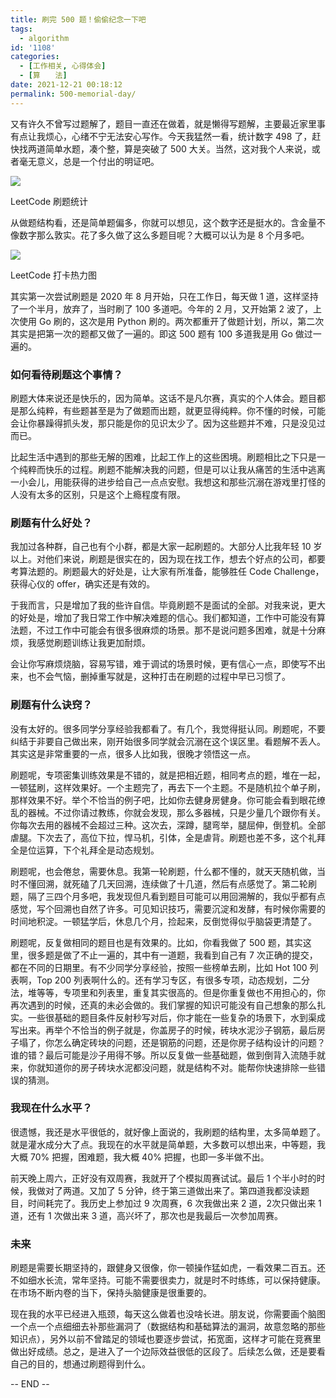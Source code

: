```yaml
---
title: 刷完 500 题！偷偷纪念一下吧
tags:
  - algorithm
id: '1108'
categories:
  - [工作相关, 心得体会]
  - [算　　法]
date: 2021-12-21 00:18:12
permalink: 500-memorial-day/
---
```


又有许久不曾写过题解了，题目一直还在做着，就是懒得写题解，主要最近家里事有点让我烦心，心绪不宁无法安心写作。今天我猛然一看，统计数字 498 了，赶快找两道简单水题，凑个整，算是突破了 500 大关。当然，这对我个人来说，或者毫无意义，总是一个付出的明证吧。

![](../images/2021/12/10051640013505_.pic_.jpg)

LeetCode 刷题统计

从做题结构看，还是简单题偏多，你就可以想见，这个数字还是挺水的。含金量不像数字那么敦实。花了多久做了这么多题目呢？大概可以认为是 8 个月多吧。

![](../images/2021/12/10061640014536_.pic_-1024x204.png)

LeetCode 打卡热力图

其实第一次尝试刷题是 2020 年 8 月开始，只在工作日，每天做 1 道，这样坚持了一个半月，放弃了，当时刷了 100 多道吧。今年的 2 月，又开始第 2 波了，上次使用 Go 刷的，这次是用 Python 刷的。两次都重开了做题计划，所以，第二次其实是把第一次的题都又做了一遍的。即这 500 题有 100 多道我是用 Go 做过一遍的。

### 如何看待刷题这个事情？

刷题大体来说还是快乐的，因为简单。这话不是凡尔赛，真实的个人体会。题目都是那么纯粹，有些题甚至是为了做题而出题，就更显得纯粹。你不懂的时候，可能会让你暴躁得抓头发，那只能是你的见识太少了。因为这些题并不难，只是没见过而已。

比起生活中遇到的那些无解的困难，比起工作上的这些困境。刷题相比之下只是一个纯粹而快乐的过程。刷题不能解决我的问题，但是可以让我从痛苦的生活中逃离一小会儿，用能获得的进步给自己一点点安慰。我想这和那些沉溺在游戏里打怪的人没有太多的区别，只是这个上瘾程度有限。

### 刷题有什么好处？

我加过各种群，自己也有个小群，都是大家一起刷题的。大部分人比我年轻 10 岁以上。对他们来说，刷题是很实在的，因为现在找工作，想去个好点的公司，都要考算法题的。刷题最大的好处是，让大家有所准备，能够胜任 Code Challenge，获得心仪的 offer，确实还是有效的。

于我而言，只是增加了我的些许自信。毕竟刷题不是面试的全部。对我来说，更大的好处是，增加了我日常工作中解决难题的信心。我们都知道，工作中可能没有算法题，不过工作中可能会有很多很麻烦的场景。那不是说问题多困难，就是十分麻烦，我感觉刷题训练让我更加耐烦。

会让你写麻烦烧脑，容易写错，难于调试的场景时候，更有信心一点，即使写不出来，也不会气恼，删掉重写就是，这种打击在刷题的过程中早已习惯了。

### 刷题有什么诀窍？

没有太好的。很多同学分享经验我都看了。有几个，我觉得挺认同。刷题呢，不要纠结于非要自己做出来，刚开始很多同学就会沉溺在这个误区里。看题解不丢人。其实这是非常重要的一点，很多人比如我，很晚才领悟这一点。

刷题呢，专项密集训练效果是不错的，就是把相近题，相同考点的题，堆在一起，一顿猛刷，这样效果好。一个主题完了，再去下一个主题。不是随机拉个单子刷，那样效果不好。举个不恰当的例子吧，比如你去健身房健身。你可能会看到眼花缭乱的器械。不过你请过教练，你就会发现，那么多器械，只是少量几个跟你有关。你每次去用的器械不会超过三种。这次去，深蹲，腿弯举，腿屈伸，倒登机。全部虐腿。下次去了，高位下拉，悍马机，引体，全是虐背。刷题也差不多，这个礼拜全是位运算，下个礼拜全是动态规划。

刷题呢，也会倦怠，需要休息。我第一轮刷题，什么都不懂的，就天天随机做，当时不懂回溯，就死磕了几天回溯，连续做了十几道，然后有点感觉了。第二轮刷题，隔了三四个月多吧，我发现但凡看到题目可能可以用回溯解的，我似乎都有点感觉，写个回溯也自然了许多。可见知识技巧，需要沉淀和发酵，有时候你需要的时间地积淀。一顿猛学后，休息几个月，捡起来，反倒觉得似乎脑袋更清楚了。

刷题呢，反复做相同的题目也是有效果的。比如，你看我做了 500 题，其实这里，很多题是做了不止一遍的，其中有一道题，我看到自己有 7 次正确的提交，都在不同的日期里。有不少同学分享经验，按照一些榜单去刷，比如 Hot 100 列表啊，Top 200 列表啊什么的。还有学习专区，有很多专项，动态规划，二分法，堆等等，专项里和列表里，重复其实很高的。但是你重复做也不用担心的，你再次遇到的时候，还真的未必会做的。我们掌握的知识可能没有自己想象的那么扎实。一些很基础的题目条件反射秒写对后，你才能在一些复杂的场景下，水到渠成写出来。再举个不恰当的例子就是，你盖房子的时候，砖块水泥沙子钢筋，最后房子塌了，你怎么确定砖块的问题，还是钢筋的问题，还是你房子结构设计的问题？谁的错？最后可能是沙子用得不够。所以反复做一些基础题，做到倒背入流随手就来，你就知道你的房子砖块水泥都没问题，就是结构不对。能帮你快速排除一些错误的猜测。

### 我现在什么水平？

很遗憾，我还是水平很低的，就好像上面说的，我刷题的结构里，太多简单题了。就是灌水成分大了点。我现在的水平就是简单题，大多数可以想出来，中等题，我大概 70% 把握，困难题，我大概 40% 把握，也即一多半做不出。

前天晚上周六，正好没有双周赛，我就开了个模拟周赛试试。最后 1 个半小时的时候，我做对了两道。又加了 5 分钟，终于第三道做出来了。第四道我都没读题目，时间耗完了。我历史上参加过 9 次周赛，6 次我做出来 2 道，2次只做出来 1 道，还有 1 次做出来 3 道，高兴坏了，那次也是我最后一次参加周赛。

### 未来

刷题是需要长期坚持的，跟健身又很像，你一顿操作猛如虎，一看效果二百五。还不如细水长流，常年坚持。可能不需要很卖力，就是时不时练练，可以保持健康。在市场不断内卷的当下，保持头脑健康是很重要的。

现在我的水平已经进入瓶颈，每天这么做着也没啥长进。朋友说，你需要画个脑图一个点一个点细细去补那些漏洞了（数据结构和基础算法的漏洞，故意忽略的那些知识点），另外以前不曾踏足的领域也要逐步尝试，拓宽面，这样才可能在竞赛里做出好成绩。总之，是进入了一个边际效益很低的区段了。后续怎么做，还是要看自己的目的，想通过刷题得到什么。

-- END --